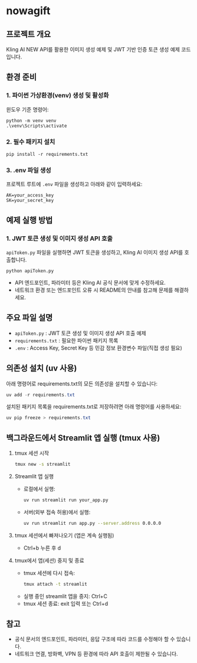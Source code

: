 
# nowagift

## 프로젝트 개요
Kling AI NEW API를 활용한 이미지 생성 예제 및 JWT 기반 인증 토큰 생성 예제 코드입니다.

## 환경 준비

### 1. 파이썬 가상환경(venv) 생성 및 활성화
윈도우 기준 명령어:
```
python -m venv venv
.\venv\Scripts\activate
```

### 2. 필수 패키지 설치
```
pip install -r requirements.txt
```

### 3. .env 파일 생성
프로젝트 루트에 `.env` 파일을 생성하고 아래와 같이 입력하세요:
```
AK=your_access_key
SK=your_secret_key
```

## 예제 실행 방법

### 1. JWT 토큰 생성 및 이미지 생성 API 호출
`apiToken.py` 파일을 실행하면 JWT 토큰을 생성하고, Kling AI 이미지 생성 API를 호출합니다.

```
python apiToken.py
```

- API 엔드포인트, 파라미터 등은 Kling AI 공식 문서에 맞게 수정하세요.
- 네트워크 환경 또는 엔드포인트 오류 시 README의 안내를 참고해 문제를 해결하세요.

## 주요 파일 설명
- `apiToken.py` : JWT 토큰 생성 및 이미지 생성 API 호출 예제
- `requirements.txt` : 필요한 파이썬 패키지 목록
- `.env` : Access Key, Secret Key 등 민감 정보 환경변수 파일(직접 생성 필요)

## 의존성 설치 (uv 사용)


아래 명령어로 requirements.txt의 모든 의존성을 설치할 수 있습니다:

```powershell
uv add -r requirements.txt
```

설치된 패키지 목록을 requirements.txt로 저장하려면 아래 명령어를 사용하세요:

```powershell
uv pip freeze > requirements.txt
```

## 백그라운드에서 Streamlit 앱 실행 (tmux 사용)

1. tmux 세션 시작
	```bash
	tmux new -s streamlit
	```
2. Streamlit 앱 실행
	 - 로컬에서 실행:
		 ```bash
		 uv run streamlit run your_app.py
		 ```
	 - 서버(외부 접속 허용)에서 실행:
		 ```bash
		 uv run streamlit run app.py --server.address 0.0.0.0
		 ```

3. tmux 세션에서 빠져나오기 (앱은 계속 실행됨)
	- Ctrl+b 누른 후 d

4. tmux에서 앱(세션) 중지 및 종료
	- tmux 세션에 다시 접속:
	  ```bash
	  tmux attach -t streamlit
	  ```
	- 실행 중인 streamlit 앱을 중지: Ctrl+C
	- tmux 세션 종료: exit 입력 또는 Ctrl+d






## 참고
- 공식 문서의 엔드포인트, 파라미터, 응답 구조에 따라 코드를 수정해야 할 수 있습니다.
- 네트워크 연결, 방화벽, VPN 등 환경에 따라 API 호출이 제한될 수 있습니다.

